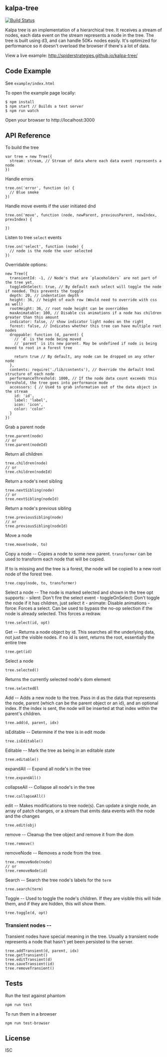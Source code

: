 ## kalpa-tree

[![Build Status](https://travis-ci.org/SpiderStrategies/kalpa-tree.svg?branch=master)](https://travis-ci.org/SpiderStrategies/kalpa-tree)

Kalpa tree is an implementation of a hierarchical tree. It receives a stream of nodes, each data event on the stream represents a node in the tree.
The tree is built using d3, and can handle 50K+ nodes easily. It's optimized for performance so it doesn't overload the browser if there's a lot of data.

View a live example:  http://spiderstrategies.github.io/kalpa-tree/

## Code Example

See `example/index.html`

To open the example page locally:

```
$ npm install
$ npm start // Builds a test server
$ npm run watch
```
Open your browser to http://localhost:3000

## API Reference

To build the tree
```
var tree = new Tree({
  stream: stream, // Stream of data where each data event represents a node
})
```

Handle errors
```
tree.on('error', function (e) {
  // Blue smoke
})
```

Handle move events if the user initiated dnd
```
tree.on('move', function (node, newParent, previousParent, newIndex, prevIndex) {

})
```

Listen to tree `select` events
```
tree.on('select', function (node) {
  // node is the node the user selected
})
```

Overridable options:

```
new Tree({
  transientId: -1, // Node's that are `placeholders` are not part of the tree yet.
  toggleOnSelect: true, // By default each select will toggle the node if needed. This prevents the toggle
  depth: 20, // indentation depth
  height: 36, // height of each row (Would need to override with css as well)
  rootHeight: 36, // root node height can be overridden
  maxAnimatable: 100, // Disable css animations if a node has children greater than this amount
  indicator: false, // show indicator light nodes on the right
  forest: false, // Indicates whether this tree can have multiple root nodes
  droppable: function (d, parent) {
    // `d` is the node being moved
    // `parent` is its new parent. May be undefined if node is being moved to root in a forest tree

    return true // By default, any node can be dropped on any other node
  },
  contents: require('./lib/contents'), // Override the default html structure of each node
  performanceThreshold: 1000, // If the node data count exceeds this threshold, the tree goes into performance mode
  accessors: { // Used to grab information out of the data object in the stream
    id: 'id',
    label: 'label',
    icon: 'icon',
    color: 'color'
  }
})
```

Grab a parent node
```
tree.parent(node)
// or
tree.parent(nodeId)
```

Return all children
```
tree.children(node)
// or
tree.children(nodeId)
```

Return a node's next sibling
```
tree.nextSibling(node)
// or
tree.nextSibling(nodeId)
```

Return a node's previous sibling
```
tree.previousSibling(node)
// or
tree.previousSibling(nodeId)
```

Move a node
```
tree.move(node, to)
```

Copy a node -- Copies a node to some new parent. `transformer` can be used to transform
each node that will be copied.

If to is missing and the tree is a forest, the node will be copied to a new root node of the forest tree.
```
tree.copy(node, to, transformer)
```

Select a node -- The node is marked selected and shown in the tree
  opt supports:
     - silent: Don't fire the select event
     - toggleOnSelect: Don't toggle the node if it has children, just select it
     - animate: Disable animations
     - force: Forces a select. Can be used to bypass the no-op selection if the node is already selected. This forces a redraw.
```
tree.select(id, opt)

```

Get -- Returns a node object by id. This searches all the underlying data, not just the visible nodes.
      if no id is sent, returns the root, essentially the entire tree
```
tree.get(id)
```

Select a node
```
tree.selected()
```

Returns the currently selected node's dom element
```
tree.selectedEl
```

Add --  Adds a new node to the tree. Pass in d as the data that represents the node,
        parent (which can be the parent object or an id), and an optional
        index. If the index is sent, the node will be inserted at that index within the
        parent's children.
```
tree.add(d, parent, idx)
```

isEditable -- Determine if the tree is in edit mode
```
tree.isEditable()
```

Editable -- Mark the tree as being in an editable state
```
tree.editable()
```

expandAll -- Expand all node's in the tree
```
tree.expandAll()
```

collapseAll -- Collapse all node's in the tree
```
tree.collapseAll()
```

edit -- Makes modifications to tree node(s). Can update a single node, an array of patch
        changes, or a stream that emits data events with the node and the changes
```
tree.edit(obj)
```

remove -- Cleanup the tree object and remove it from the dom
```
tree.remove()
```

removeNode -- Removes a node from the tree.
```
tree.removeNode(node)
// or
tree.removeNode(id)
```

Search -- Search the tree node's labels for the `term`
```
tree.search(term)
```

Toggle -- Used to toggle the node's children. If they are visible this will hide them, and
          if they are hidden, this will show them.
```
tree.toggle(d, opt)
```

### Transient nodes --
Transient nodes have special meaning in the tree. Usually a transient node represents a node that hasn't yet
been persisted to the server.

```
tree.addTransient(d, parent, idx)
tree.getTransient()
tree.editTransient(d)
tree.saveTransient(id)
tree.removeTransient()
```

## Tests

Run the test against phantom

`npm run test`

To run them in a browser

`npm run test-browser`

## License

ISC
